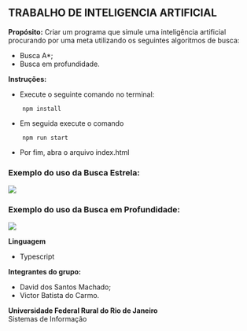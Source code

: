 ## TRABALHO DE INTELIGENCIA ARTIFICIAL

<strong>Propósito:</strong>
Criar um programa que simule uma inteligência artificial procurando por uma meta utilizando os seguintes algoritmos de busca:
- Busca A*;
- Busca em profundidade.

<strong>Instruções:</strong>
- Execute o seguinte comando no terminal:
```
    npm install
```

- Em seguida execute o comando
```
    npm run start
```

- Por fim, abra o arquivo index.html

### Exemplo do uso da Busca Estrela:

<img src="https://github.com/NiceColors/I.A-UFRRJ/blob/main/example/BuscaEstrela.gif" />

### Exemplo do uso da Busca em Profundidade:

<img src="https://github.com/NiceColors/I.A-UFRRJ/blob/main/example/BuscaEmProfundidade.gif" />


<strong>Linguagem</strong>
- Typescript

<strong>Integrantes do grupo:</strong>
- David dos Santos Machado;
- Victor Batista do Carmo.

<strong>Universidade Federal Rural do Rio de Janeiro</strong></br>
Sistemas de Informação
